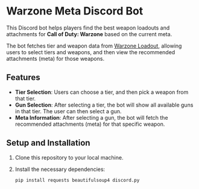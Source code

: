 # Warzone Meta Discord Bot

This Discord bot helps players find the best weapon loadouts and attachments for **Call of Duty: Warzone** based on the current meta.

The bot fetches tier and weapon data from [Warzone Loadout](https://warzoneloadout.games/warzone-meta/), allowing users to select tiers and weapons, and then view the recommended attachments (meta) for those weapons.

## Features

- **Tier Selection**: Users can choose a tier, and then pick a weapon from that tier.
- **Gun Selection**: After selecting a tier, the bot will show all available guns in that tier. The user can then select a gun.
- **Meta Information**: After selecting a gun, the bot will fetch the recommended attachments (meta) for that specific weapon.

## Setup and Installation

1. Clone this repository to your local machine.
2. Install the necessary dependencies:

   ```bash
   pip install requests beautifulsoup4 discord.py
